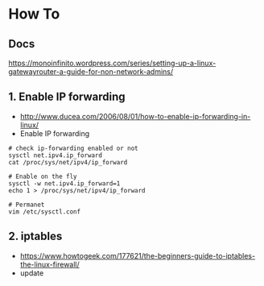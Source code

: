 


# How To
## Docs
https://monoinfinito.wordpress.com/series/setting-up-a-linux-gatewayrouter-a-guide-for-non-network-admins/

## 1. Enable IP forwarding
* http://www.ducea.com/2006/08/01/how-to-enable-ip-forwarding-in-linux/
* Enable IP forwarding
```
# check ip-forwarding enabled or not
sysctl net.ipv4.ip_forward
cat /proc/sys/net/ipv4/ip_forward

# Enable on the fly
sysctl -w net.ipv4.ip_forward=1
echo 1 > /proc/sys/net/ipv4/ip_forward

# Permanet
vim /etc/sysctl.conf
```

## 2. iptables
* https://www.howtogeek.com/177621/the-beginners-guide-to-iptables-the-linux-firewall/
* update
```
```


